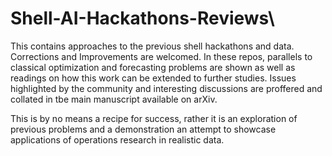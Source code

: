 # Shell-AI-Hackathons-Reviews\

This contains approaches to the previous shell hackathons and data. Corrections and Improvements are welcomed. In these repos, parallels to classical optimization and forecasting problems are shown as well as readings on how this work can be extended to further studies. 
Issues highlighted by the community and interesting discussions are proffered and collated in tbe main manuscript available on arXiv.

This is by no means a recipe for success, rather it is an exploration of previous problems and a demonstration an attempt to showcase applications of operations research in realistic data.
